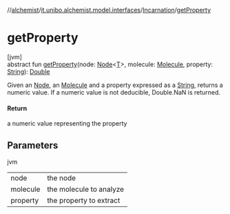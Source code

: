 //[alchemist](../../../index.md)/[it.unibo.alchemist.model.interfaces](../index.md)/[Incarnation](index.md)/[getProperty](get-property.md)

# getProperty

[jvm]\
abstract fun [getProperty](get-property.md)(node: [Node](../-node/index.md)<[T](../../it.unibo.alchemist.boundary.interfaces/-output-monitor/index.md)>, molecule: [Molecule](../-molecule/index.md), property: [String](https://docs.oracle.com/javase/8/docs/api/java/lang/String.html)): [Double](https://kotlinlang.org/api/latest/jvm/stdlib/kotlin/-double/index.html)

Given an [Node](../-node/index.md), an [Molecule](../-molecule/index.md) and a property expressed as a [String](https://docs.oracle.com/javase/8/docs/api/java/lang/String.html), returns a numeric value. If a numeric value is not deducible, Double.NaN is returned.

#### Return

a numeric value representing the property

## Parameters

jvm

| | |
|---|---|
| node | the node |
| molecule | the molecule to analyze |
| property | the property to extract |
